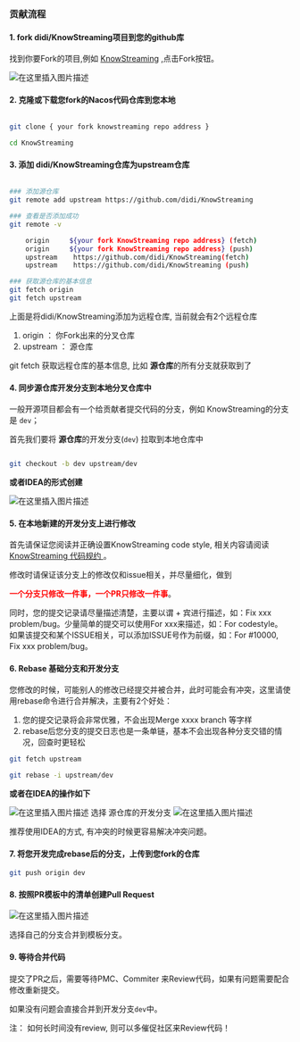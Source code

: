 
### 贡献流程



#### 1. fork didi/KnowStreaming项目到您的github库

找到你要Fork的项目,例如 [KnowStreaming](https://github.com/didi/KnowStreaming)  ,点击Fork按钮。

![在这里插入图片描述](https://img-blog.csdnimg.cn/ac7bfef9ccde49d587c30e702a615ef5.png)


#### 2. 克隆或下载您fork的Nacos代码仓库到您本地

```sh

git clone { your fork knowstreaming repo address }

cd KnowStreaming

```

#### 3. 添加 didi/KnowStreaming仓库为upstream仓库


```sh

### 添加源仓库
git remote add upstream https://github.com/didi/KnowStreaming

### 查看是否添加成功
git remote -v 

    origin	   ${your fork KnowStreaming repo address} (fetch)
    origin	   ${your fork KnowStreaming repo address} (push)
    upstream	https://github.com/didi/KnowStreaming(fetch)
    upstream	https://github.com/didi/KnowStreaming (push)

### 获取源仓库的基本信息    
git fetch origin
git fetch upstream

```
上面是将didi/KnowStreaming添加为远程仓库, 当前就会有2个远程仓库

1. origin ： 你Fork出来的分叉仓库
2. upstream ： 源仓库

git fetch 获取远程仓库的基本信息, 比如 **源仓库**的所有分支就获取到了


#### 4. 同步源仓库开发分支到本地分叉仓库中

一般开源项目都会有一个给贡献者提交代码的分支，例如 KnowStreaming的分支是 `dev`；


首先我们要将 **源仓库**的开发分支(`dev`) 拉取到本地仓库中
```sh

git checkout -b dev upstream/dev
```
**或者IDEA的形式创建**

![在这里插入图片描述](https://img-blog.csdnimg.cn/c95f2601a9af41889a5fc20b2a9724a5.png)

#### 5. 在本地新建的开发分支上进行修改

首先请保证您阅读并正确设置KnowStreaming code style, 相关内容请阅读[KnowStreaming 代码规约 ]()。

修改时请保证该分支上的修改仅和issue相关，并尽量细化，做到

<font color=red><b>一个分支只修改一件事，一个PR只修改一件事</b></font>。

同时，您的提交记录请尽量描述清楚，主要以谓 + 宾进行描述，如：Fix xxx problem/bug。少量简单的提交可以使用For xxx来描述，如：For codestyle。 如果该提交和某个ISSUE相关，可以添加ISSUE号作为前缀，如：For #10000, Fix xxx problem/bug。


#### 6. Rebase 基础分支和开发分支

您修改的时候，可能别人的修改已经提交并被合并，此时可能会有冲突，这里请使用rebase命令进行合并解决，主要有2个好处：

1. 您的提交记录将会非常优雅，不会出现Merge xxxx branch 等字样
2. rebase后您分支的提交日志也是一条单链，基本不会出现各种分支交错的情况，回查时更轻松

```sh
git fetch upstream

git rebase -i upstream/dev

```
**或者在IDEA的操作如下**

![在这里插入图片描述](https://img-blog.csdnimg.cn/d75addcfa9564d3d9e1d226a2f7f4d64.png)
选择 源仓库的开发分支
![在这里插入图片描述](https://img-blog.csdnimg.cn/4e85714df13b44bcb10f1e655450cb72.png)

推荐使用IDEA的方式, 有冲突的时候更容易解决冲突问题。

#### 7. 将您开发完成rebase后的分支，上传到您fork的仓库

```sh
git push origin dev
```

#### 8. 按照PR模板中的清单创建Pull Request



![在这里插入图片描述](https://img-blog.csdnimg.cn/1dab060aed314666970e3910e05f2205.png)

选择自己的分支合并到模板分支。


#### 9. 等待合并代码

提交了PR之后，需要等待PMC、Commiter 来Review代码，如果有问题需要配合修改重新提交。

如果没有问题会直接合并到开发分支`dev`中。

注： 如何长时间没有review, 则可以多催促社区来Review代码！

